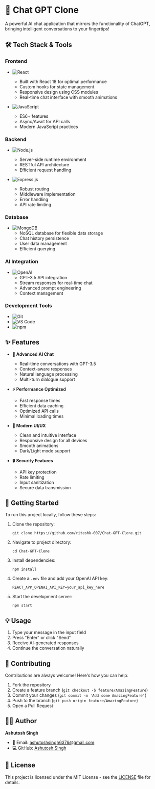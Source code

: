 # 🤖 Chat GPT Clone

A powerful AI chat application that mirrors the functionality of ChatGPT, bringing intelligent conversations to your fingertips!

## 🛠️ Tech Stack & Tools

### Frontend
- ![React](https://img.shields.io/badge/React-20232A?style=for-the-badge&logo=react&logoColor=61DAFB) 
  - Built with React 18 for optimal performance
  - Custom hooks for state management
  - Responsive design using CSS modules
  - Real-time chat interface with smooth animations

- ![JavaScript](https://img.shields.io/badge/JavaScript-F7DF1E?style=for-the-badge&logo=javascript&logoColor=black)
  - ES6+ features
  - Async/Await for API calls
  - Modern JavaScript practices

### Backend
- ![Node.js](https://img.shields.io/badge/Node.js-43853D?style=for-the-badge&logo=node.js&logoColor=white)
  - Server-side runtime environment
  - RESTful API architecture
  - Efficient request handling

- ![Express.js](https://img.shields.io/badge/Express.js-404D59?style=for-the-badge)
  - Robust routing
  - Middleware implementation
  - Error handling
  - API rate limiting

### Database
- ![MongoDB](https://img.shields.io/badge/MongoDB-4EA94B?style=for-the-badge&logo=mongodb&logoColor=white)
  - NoSQL database for flexible data storage
  - Chat history persistence
  - User data management
  - Efficient querying

### AI Integration
- ![OpenAI](https://img.shields.io/badge/OpenAI-412991?style=for-the-badge&logo=openai&logoColor=white)
  - GPT-3.5 API integration
  - Stream responses for real-time chat
  - Advanced prompt engineering
  - Context management

### Development Tools
- ![Git](https://img.shields.io/badge/Git-F05032?style=for-the-badge&logo=git&logoColor=white)
- ![VS Code](https://img.shields.io/badge/VS_Code-0078D4?style=for-the-badge&logo=visual%20studio%20code&logoColor=white)
- ![npm](https://img.shields.io/badge/npm-CB3837?style=for-the-badge&logo=npm&logoColor=white)

## ✨ Features

- **🧠 Advanced AI Chat**
  - Real-time conversations with GPT-3.5
  - Context-aware responses
  - Natural language processing
  - Multi-turn dialogue support

- **⚡ Performance Optimized**
  - Fast response times
  - Efficient data caching
  - Optimized API calls
  - Minimal loading times

- **🎨 Modern UI/UX**
  - Clean and intuitive interface
  - Responsive design for all devices
  - Smooth animations
  - Dark/Light mode support

- **🔒 Security Features**
  - API key protection
  - Rate limiting
  - Input sanitization
  - Secure data transmission

## 🚀 Getting Started

To run this project locally, follow these steps:

1. Clone the repository:
   ```shell
   git clone https://github.com/riteshk-007/Chat-GPT-Clone.git
   ```

2. Navigate to project directory:
   ```shell
   cd Chat-GPT-Clone
   ```

3. Install dependencies:
   ```shell
   npm install
   ```

4. Create a `.env` file and add your OpenAI API key:
   ```
   REACT_APP_OPENAI_API_KEY=your_api_key_here
   ```

5. Start the development server:
   ```shell
   npm start
   ```

## 💡 Usage

1. Type your message in the input field
2. Press "Enter" or click "Send"
3. Receive AI-generated responses
4. Continue the conversation naturally

## 🤝 Contributing

Contributions are always welcome! Here's how you can help:

1. Fork the repository
2. Create a feature branch (`git checkout -b feature/AmazingFeature`)
3. Commit your changes (`git commit -m 'Add some AmazingFeature'`)
4. Push to the branch (`git push origin feature/AmazingFeature`)
5. Open a Pull Request

## 👨‍💻 Author

**Ashutosh Singh**
- 📧 Email: ashutoshsingh6376@gmail.com
- 💻 GitHub: [Ashutosh SIngh](https://github.com/nashutosh)

## 📝 License

This project is licensed under the MIT License - see the [LICENSE](LICENSE) file for details.
